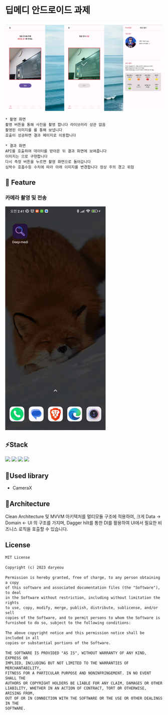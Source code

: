 # 딥메디 안드로이드 과제

![banner](screenshots/preview.png)<br>

```
* 촬영 화면
촬영 버튼을 통해 사진을 촬영 합니다 라이브러리 상관 없음
촬영된 이미지를 를 통해 보냅니다
호출이 성공하면 결과 페이지로 이동합니다

* 결과 화면
API를 호출하여 데이터를 받아온 뒤 결과 화면에 보여줍니다
이미지는 으로 구현합니다
다시 측정 버튼을 누르면 촬영 화면으로 돌아갑니다
심박수 호흡수등 수치에 따라 아래 이미지를 변경합니다 정상 주의 경고 위험
```
## 📱 Feature ##

### 카메라 촬영 및 전송 ###

![feature](screenshots/full.gif)<br>

## ⚡Stack ##
<img src="https://img.shields.io/badge/Kotlin1.8-7F52FF?style=for-the-badge&logo=Kotlin&logoColor=white"> <img src="https://img.shields.io/badge/Android-3DDC84?style=for-the-badge&logo=Android&logoColor=white"> <img src="https://img.shields.io/badge/Jetpack Compose-4285F4?style=for-the-badge&logo=Jetpack Compose&logoColor=white"> <img src="https://img.shields.io/badge/Gradle-02303A?style=for-the-badge&logo=Gradle&logoColor=white">

## 📕Used library ##
* CameraX

## 🐾Architecture ##
Clean Architecture 및 MVVM 아키텍처를 멀티모듈 구조에 적용하여, 크게 Data -> Domain <- UI 의 구조를 가지며,
Dagger hilt를 통한 DI를 활용하여 UI에서 필요한 비즈니스 로직을 호출할 수 있습니다.


## License
```
MIT License

Copyright (c) 2023 daryeou

Permission is hereby granted, free of charge, to any person obtaining a copy
of this software and associated documentation files (the "Software"), to deal
in the Software without restriction, including without limitation the rights
to use, copy, modify, merge, publish, distribute, sublicense, and/or sell
copies of the Software, and to permit persons to whom the Software is
furnished to do so, subject to the following conditions:

The above copyright notice and this permission notice shall be included in all
copies or substantial portions of the Software.

THE SOFTWARE IS PROVIDED "AS IS", WITHOUT WARRANTY OF ANY KIND, EXPRESS OR
IMPLIED, INCLUDING BUT NOT LIMITED TO THE WARRANTIES OF MERCHANTABILITY,
FITNESS FOR A PARTICULAR PURPOSE AND NONINFRINGEMENT. IN NO EVENT SHALL THE
AUTHORS OR COPYRIGHT HOLDERS BE LIABLE FOR ANY CLAIM, DAMAGES OR OTHER
LIABILITY, WHETHER IN AN ACTION OF CONTRACT, TORT OR OTHERWISE, ARISING FROM,
OUT OF OR IN CONNECTION WITH THE SOFTWARE OR THE USE OR OTHER DEALINGS IN THE
SOFTWARE.
```
